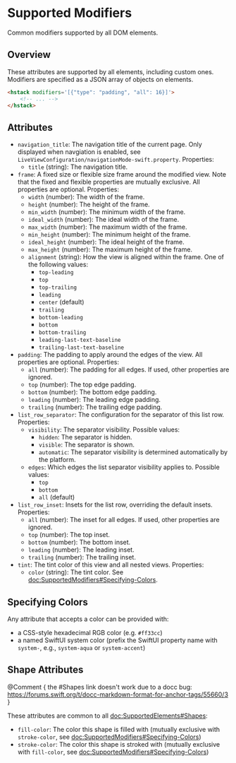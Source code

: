 # Supported Modifiers

Common modifiers supported by all DOM elements.

## Overview

These attributes are supported by all elements, including custom ones. Modifiers are specified as a JSON array of objects on elements.

```html
<hstack modifiers='[{"type": "padding", "all": 16}]'>
    <!-- ... -->
</hstack>
```

## Attributes

- `navigation_title`: The navigation title of the current page. Only displayed when navgiation is enabled, see ``LiveViewConfiguration/navigationMode-swift.property``. Properties:
    - `title` (string): The navigation title.
- `frame`: A fixed size or flexible size frame around the modified view. Note that the fixed and flexible properties are mutually exclusive. All properties are optional. Properties:
    - `width` (number): The width of the frame.
    - `height` (number): The height of the frame.
    - `min_width` (number): The minimum width of the frame.
    - `ideal_width` (number): The ideal width of the frame.
    - `max_width` (number): The maximum width of the frame.
    - `min_height` (number): The minimum height of the frame.
    - `ideal_height` (number): The ideal height of the frame.
    - `max_height` (number): The maximum height of the frame.
    - `alignment` (string): How the view is aligned within the frame. One of the following values:
        - `top-leading`
        - `top`
        - `top-trailing`
        - `leading`
        - `center` (default)
        - `trailing`
        - `bottom-leading`
        - `bottom`
        - `bottom-trailing`
        - `leading-last-text-baseline`
        - `trailing-last-text-baseline`
- `padding`: The padding to apply around the edges of the view. All properties are optional. Properties:
    - `all` (number): The padding for all edges. If used, other properties are ignored.
    - `top` (number): The top edge padding.
    - `bottom` (number): The bottom edge padding.
    - `leading` (number): The leading edge padding.
    - `trailing` (number): The trailing edge padding.
- `list_row_separator`: The configuration for the separator of this list row. Properties:
    - `visibility`: The separator visibility. Possible values:
        - `hidden`: The separator is hidden.
        - `visible`: The separator is shown.
        - `automatic`: The separator visibility is determined automatically by the platform.
    - `edges`: Which edges the list separator visibility applies to. Possible values:
        - `top`
        - `bottom`
        - `all` (default)
- `list_row_inset`: Insets for the list row, overriding the default insets. Properties:
    - `all` (number): The inset for all edges. If used, other properties are ignored.
    - `top` (number): The top inset.
    - `bottom` (number): The bottom inset.
    - `leading` (number): The leading inset.
    - `trailing` (number): The trailing inset.
- `tint`: The tint color of this view and all nested views. Properties:
    - `color` (string): The tint color. See <doc:SupportedModifiers#Specifying-Colors>.

## Specifying Colors

Any attribute that accepts a color can be provided with:
- a CSS-style hexadecimal RGB color (e.g. `#ff33cc`)
- a named SwiftUI system color (prefix the SwiftUI property name with `system-`, e.g., `system-aqua` or `system-accent`)

## Shape Attributes

@Comment {
    the #Shapes link doesn't work due to a docc bug: https://forums.swift.org/t/docc-markdown-format-for-anchor-tags/55660/3
}

These attributes are common to all <doc:SupportedElements#Shapes>:

- `fill-color`: The color this shape is filled with (mutually exclusive with `stroke-color`, see <doc:SupportedModifiers#Specifying-Colors>)
- `stroke-color`: The color this shape is stroked with (mutually exclusive with `fill-color`, see <doc:SupportedModifiers#Specifying-Colors>)
